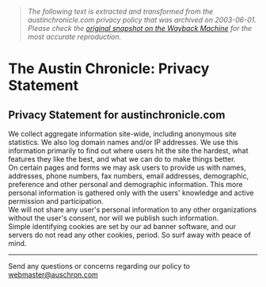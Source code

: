 > *The following text is extracted and transformed from the austinchronicle.com privacy policy that was archived on 2003-06-01. Please check the [original snapshot on the Wayback Machine](https://web.archive.org/web/20030601213520id_/http%3A//austinchronicle.com/info/privacy.html) for the most accurate reproduction.*

# The Austin Chronicle: Privacy Statement

## Privacy Statement for austinchronicle.com

We collect aggregate information site-wide, including anonymous site statistics. We also log domain names and/or IP addresses. We use this information primarily to find out where users hit the site the hardest, what features they like the best, and what we can do to make things better.   
On certain pages and forms we may ask users to provide us with names, addresses, phone numbers, fax numbers, email addresses, demographic, preference and other personal and demographic information. This more personal information is gathered only with the users' knowledge and active permission and participation.   
We will not share any user's personal information to any other organizations without the user's consent, nor will we publish such information.   
Simple identifying cookies are set by our ad banner software, and our servers do not read any other cookies, period. So surf away with peace of mind. 

* * *

Send any questions or concerns regarding our policy to [webmaster@auschron.com](mailto:webmaster@auschron.com)   

